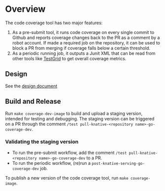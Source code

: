 # Overview

The code coverage tool has two major features:

1. As a pre-submit tool, it runs code coverage on every single commit to Github and reports coverage changes back to the PR as a comment by a robot account. If made a required job on the repository, it can be used to block a PR from merging if coverage falls below a certain threshold.
1. As a periodic running job, it outputs a Junit XML that can be read from other tools like [TestGrid](http://testgrid.knative.dev/serving#coverage) to get overall coverage metrics.

## Design

See the [design document](design.md)

## Build and Release

Run `make coverage-dev-image` to build and upload a staging version, intended for testing and debugging.
The staging version can be triggered on a PR through the comment
`/test pull-knative-<repository name>-go-coverage-dev`.

### Validating the staging version

- To run the pre-submit workflow, add the comment `/test pull-knative-<repository name>-go-coverage-dev` to a PR.
- To run the periodic workflow, (re)run a `post-knative-serving-go-coverage-dev` job.

To publish a new version of the code coverage tool, run `make coverage-image`.
